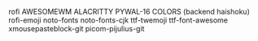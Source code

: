rofi
AWESOMEWM
ALACRITTY
PYWAL-16 COLORS (backend haishoku)
rofi-emoji
noto-fonts
noto-fonts-cjk
ttf-twemoji
ttf-font-awesome
xmousepasteblock-git
picom-pijulius-git 